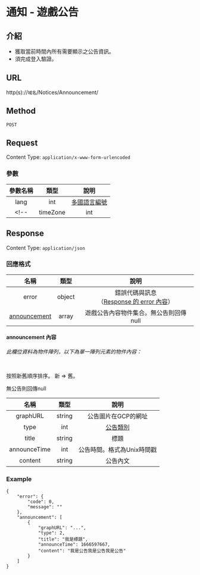 # 通知 - 遊戲公告

## 介紹
 - 獲取當前時間內所有需要顯示之公告資訊。
 - 須完成登入驗證。

## URL

http(s)://`域名`/Notices/Announcement/

## Method

`POST`

## Request

Content Type: `application/x-www-form-urlencoded`

### 參數

| 參數名稱 | 類型 | 說明 |
|:-:|:-:|:-:|
| lang | int | [多國語言編號](../codes/other.md#lang) |
<!-- | timeZone | int || -->

## Response

Content Type: `application/json`

### 回應格式

| 名稱 | 類型 | 說明 |
|:-:|:-:|:-:|
| error | object | 錯誤代碼與訊息<br>（[Response 的 error 內容](../response.md#error)） |
| [announcement](#announcement) | array | 遊戲公告內容物件集合。無公告則回傳null |

#### <span id="announcement">announcement 內容</span>

_此欄位資料為物件陣列，以下為單一陣列元素的物件內容：_

<br>

按照新舊順序排序。 新 => 舊。

無公告則回傳null
<br>

| 名稱 | 類型 | 說明 |
|:-:|:-:|:-:|
| graphURL | string | 公告圖片在GCP的網址 |
| type | int | [公告類別](../codes/other.md#announcementtype-遊戲公告類型) |
| title | string | 標題 |
| announceTime | int | 公告時間。格式為Unix時間戳 |
| content | string | 公告內文 |


### Example
    {
        "error": {
            "code": 0,
            "message": ""
        },
        "announcement": [
            {
                "graphURL": "...",
                "type": 2,
                "title": "我是標題",
                "announceTime": 1666597667,
                "content": "我是公告我是公告我是公告"
            }
        ]
    }

